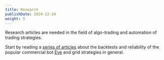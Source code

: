 ```yaml
---
title: Research
publishDate: 2024-12-24
weight: 5
---
```


Research articles are needed in the field of algo-trading and automation of trading strategies.

Start by reading a [series of articles](baza) about the backtests and reliability of the popular commercial bot [Eve](https://baza2020.com/torgovyj-sovetnik-eve/) and grid strategies in general.